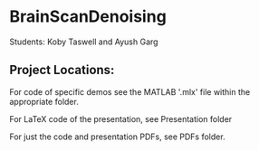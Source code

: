 # BrainScanDenoising

Students: Koby Taswell and Ayush Garg

## Project Locations:

For code of specific demos see the MATLAB '.mlx' file within the appropriate folder.

For LaTeX code of the presentation, see Presentation folder

For just the code and presentation PDFs, see PDFs folder.
